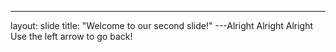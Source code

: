 ---
layout: slide
title: "Welcome to our second slide!"
---Alright Alright Alright
Use the left arrow to go back!
